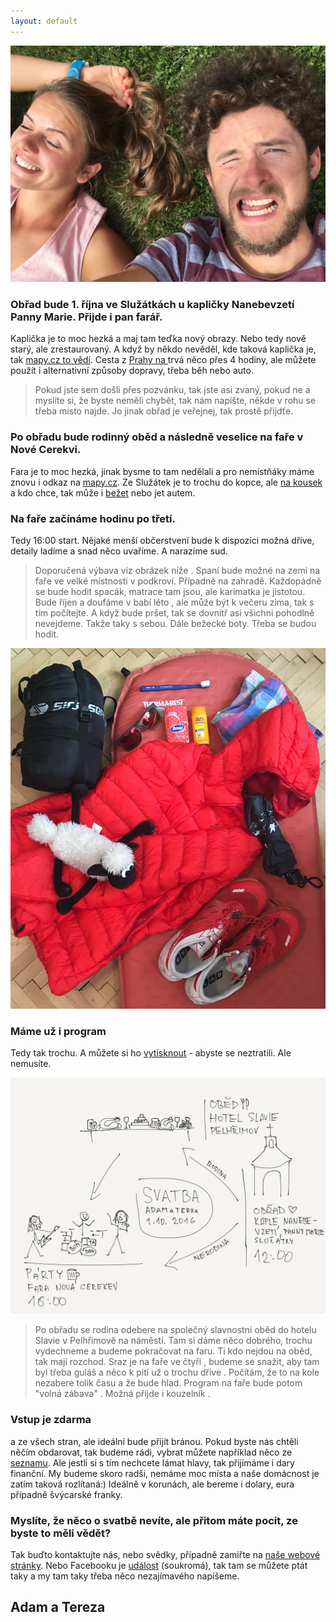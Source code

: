 ```yaml
---
layout: default
---
```

![](images/IMG_3115.JPG)

### Obřad bude 1. října ve Služátkách u kapličky Nanebevzetí Panny Marie. Přijde i pan farář.

Kaplička je to moc hezká a maj tam teďka nový obrazy. Nebo tedy nově starý, ale zrestaurovaný.
A když by někdo nevěděl, kde taková kaplička je, tak [mapy.cz to vědí](https://mapy.cz/s/YrsU).
Cesta z [Prahy na <i class="fa fa-bicycle" aria-hidden="true"></i>](https://www.strava.com/activities/338367643) trvá něco přes 4 hodiny, ale můžete použít i alternativní způsoby dopravy, třeba běh nebo auto.

>Pokud jste sem došli přes pozvánku, tak jste asi zvaný, pokud ne a myslíte si, že byste neměli chybět, tak nám napište, někde v rohu se třeba místo najde.
Jo jinak obřad je veřejnej, tak prostě přijdťe.

### Po obřadu bude rodinný oběd a následně veselice na faře v Nové Cerekvi.

Fara je to moc hezká, jinak bysme to tam nedělali a pro nemístňáky máme znovu i odkaz na [mapy.cz](https://mapy.cz/s/XNqa). Ze Služátek je to trochu do kopce, ale [na  <i class="fa fa-bicycle" aria-hidden="true"></i> kousek](https://www.strava.com/routes/6157429) a kdo chce, tak může i [bežet](https://www.strava.com/routes/6157429) nebo jet autem.

### Na faře začínáme hodinu po třetí.

Tedy 16:00 start. Nějaké menší občerstvení bude k dispozici možná dříve, detaily ladíme a snad něco uvaříme. A narazíme sud.

> Doporučená výbava viz obrázek níže <i class="fa fa-arrow-down" aria-hidden="true"></i>
. Spaní bude možné na zemi na faře ve velké místnosti v podkroví. Případně na zahradě. Každopádně se bude hodit spacák, matrace tam jsou, ale karimatka je jistotou. Bude říjen a doufáme v babí léto <i class="fa fa-spin fa-sun-o" aria-hidden="true"></i>
, ale může být k večeru zima, tak s tím počítejte. A když bude pršet, tak se dovnitř asi všichni pohodlně nevejdeme. Takže <i class="fa fa-umbrella" aria-hidden="true"></i>
 taky s sebou. Dále bežecké boty. Třeba se budou hodit. <i class="fa fa-smile-o" aria-hidden="true"></i>

![](images/IMG_3152.jpg)

### Máme už i program

Tedy tak trochu. A můžete si ho [vytisknout](images/IMG_0117.jpg) - abyste se neztratili. Ale nemusíte.

![](images/IMG_0117.jpg)

>Po obřadu se rodina odebere na společný slavnostní oběd <i class="fa fa-cutlery" aria-hidden="true"></i>
 do hotelu Slavie v Pelhřimově na náměstí. Tam si dáme něco dobrého, trochu vydechneme <i class="fa fa-coffee" aria-hidden="true"></i>
 a budeme pokračovat na faru.
Ti kdo nejdou na oběd, tak mají rozchod. Sraz je na faře ve čtyři <i class="fa fa-clock-o" aria-hidden="true"></i>
, budeme se snažit, aby tam byl třeba guláš a něco k pití už o trochu dříve <i class="fa fa-beer" aria-hidden="true"></i>
. Počítám, že to na kole nezabere tolik času a že bude hlad.
Program na faře bude potom "volná zábava" <i class="fa fa-music" aria-hidden="true"></i>
. Možná přijde i kouzelník <i class="fa fa-magic" aria-hidden="true"></i>
.

### Vstup je zdarma

a ze všech stran, ale ideální bude přijít bránou. Pokud byste nás chtěli něčím obdarovat, tak budeme rádi, vybrat můžete například něco ze  [seznamu](https://docs.google.com/document/d/1wapqIzN7iMNeWjE8wHvT6e6G1oZIgXBWVxprIO5kano/edit?usp=sharing). Ale jestli si s tím nechcete lámat hlavy, tak
přijímáme i dary finanční. My budeme skoro radši, nemáme moc místa a naše domácnost je zatím taková rozlítaná:) Ideálně v korunách, ale bereme i dolary, eura případně švýcarské franky.


### Myslíte, že něco o svatbě nevíte, ale přitom máte pocit, ze byste to měli vědět?

 Tak buďto kontaktujte nás, nebo svědky, případně zamiřte na [naše webové stránky](bit.ly/terezadam). Nebo Facebooku je [událost](https://www.facebook.com/events/1097455570329908/1097460940329371) (soukromá), tak tam se můžete ptát taky a my tam taky třeba něco nezajímavého napíšeme.







## Adam a Tereza
